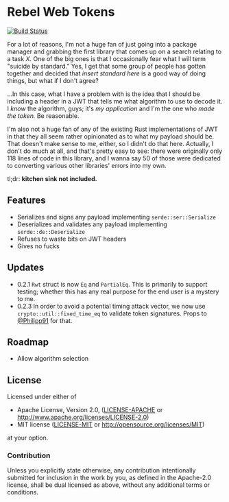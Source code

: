 # Rebel Web Tokens

[![Build Status](https://travis-ci.org/archer884/rwt.svg?branch=master)](https://travis-ci.org/archer884/rwt)

For a lot of reasons, I'm not a huge fan of just going into a package manager and grabbing the first library that comes up on a search relating to a task *X.* One of the big ones is that I occasionally fear what I will term "suicide by standard." Yes, I get that some group of people has gotten together and decided that *insert standard here* is a good way of doing things, but what if I don't agree?

...In this case, what I have a problem with is the idea that I should be including a header in a JWT that tells me what algorithm to use to decode it. I *know* the algorithm, guys; it's *my application* and I'm the one who *made the token.* Be reasonable.

I'm also not a huge fan of any of the existing Rust implementations of JWT in that they all seem rather opinionated as to what my payload should be. That doesn't make sense to me, either, so I didn't do that here. Actually, I don't do much at all, and that's pretty easy to see: there were originally only 118 lines of code in this library, and I wanna say 50 of those were dedicated to converting various other libraries' errors into my own.

tl;dr: **kitchen sink not included.**

## Features
 - Serializes and signs any payload implementing `serde::ser::Serialize`
 - Deserializes and validates any payload implementing `serde::de::Deserialize`
 - Refuses to waste bits on JWT headers
 - Gives no fucks

## Updates
 - 0.2.1 `Rwt` struct is now `Eq` and `PartialEq`. This is primarily to support testing; whether this has any real purpose for the end user is a mystery to me.
 - 0.2.3 In order to avoid a potential timing attack vector, we now use `crypto::util::fixed_time_eq` to validate token signatures. Props to [@Philipp91](https://github.com/Philipp91) for that.

## Roadmap
 - Allow algorithm selection

## License

Licensed under either of

 * Apache License, Version 2.0, ([LICENSE-APACHE][apc] or http://www.apache.org/licenses/LICENSE-2.0)
 * MIT license ([LICENSE-MIT][mit] or http://opensource.org/licenses/MIT)

at your option.

### Contribution

Unless you explicitly state otherwise, any contribution intentionally submitted for inclusion in the work by you, as defined in the Apache-2.0 license, shall be dual licensed as above, without any additional terms or conditions.

[apc]:https://github.com/archer884/rwt/blob/master/LICENSE-APACHE
[mit]:https://github.com/archer884/rwt/blob/master/LICENSE-MIT
